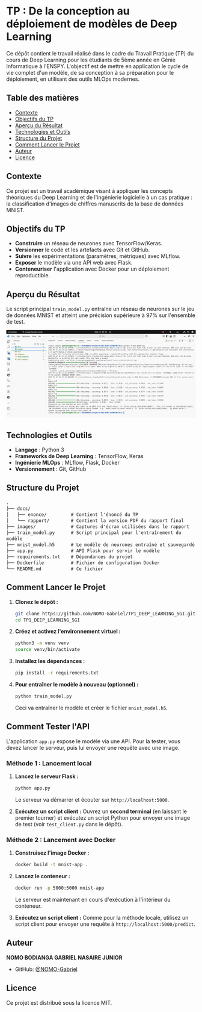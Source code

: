 # TP : De la conception au déploiement de modèles de Deep Learning

Ce dépôt contient le travail réalisé dans le cadre du Travail Pratique (TP) du cours de Deep Learning pour les étudiants de 5ème année en Génie Informatique à l'ENSPY. L'objectif est de mettre en application le cycle de vie complet d'un modèle, de sa conception à sa préparation pour le déploiement, en utilisant des outils MLOps modernes.

## Table des matières

- [Contexte](#contexte)
- [Objectifs du TP](#objectifs-du-tp)
- [Aperçu du Résultat](#aperçu-du-résultat)
- [Technologies et Outils](#technologies-et-outils)
- [Structure du Projet](#structure-du-projet)
- [Comment Lancer le Projet](#comment-lancer-le-projet)
- [Auteur](#auteur)
- [Licence](#licence)

## Contexte

Ce projet est un travail académique visant à appliquer les concepts théoriques du Deep Learning et de l'ingénierie logicielle à un cas pratique : la classification d'images de chiffres manuscrits de la base de données MNIST.

## Objectifs du TP

- **Construire** un réseau de neurones avec TensorFlow/Keras.
- **Versionner** le code et les artefacts avec Git et GitHub.
- **Suivre** les expérimentations (paramètres, métriques) avec MLflow.
- **Exposer** le modèle via une API web avec Flask.
- **Conteneuriser** l'application avec Docker pour un déploiement reproductible.

## Aperçu du Résultat

Le script principal `train_model.py` entraîne un réseau de neurones sur le jeu de données MNIST et atteint une précision supérieure à 97% sur l'ensemble de test.

![Résultat de l'entraînement](images/ex1_06_script-execution.png)

## Technologies et Outils

- **Langage** : Python 3
- **Frameworks de Deep Learning** : TensorFlow, Keras
- **Ingénierie MLOps** : MLflow, Flask, Docker
- **Versionnement** : Git, GitHub

## Structure du Projet

```
.
├── docs/
│   ├── enonce/         # Contient l'énoncé du TP
│   └── rapport/        # Contient la version PDF du rapport final
├── images/             # Captures d'écran utilisées dans le rapport
├── train_model.py      # Script principal pour l'entraînement du modèle
├── mnist_model.h5      # Le modèle de neurones entraîné et sauvegardé
├── app.py              # API Flask pour servir le modèle
├── requirements.txt    # Dépendances du projet
├── Dockerfile          # Fichier de configuration Docker
└── README.md           # Ce fichier
```

## Comment Lancer le Projet

1.  **Clonez le dépôt :**
    ```bash
    git clone https://github.com/NOMO-Gabriel/TP1_DEEP_LEARNING_5GI.git
    cd TP1_DEEP_LEARNING_5GI
    ```

2.  **Créez et activez l'environnement virtuel :**
    ```bash
    python3 -m venv venv
    source venv/bin/activate
    ```
3.  **Installez les dépendances :**
    ```bash
    pip install -r requirements.txt
    ```

4.  **Pour entraîner le modèle à nouveau (optionnel) :**
    ```bash
    python train_model.py
    ```
    Ceci va entraîner le modèle et créer le fichier `mnist_model.h5`.

## Comment Tester l'API

L'application `app.py` expose le modèle via une API. Pour la tester, vous devez lancer le serveur, puis lui envoyer une requête avec une image.

### Méthode 1 : Lancement local

1.  **Lancez le serveur Flask :**
    ```bash
    python app.py
    ```
    Le serveur va démarrer et écouter sur `http://localhost:5000`.

2.  **Exécutez un script client :**
    Ouvrez un **second terminal** (en laissant le premier tourner) et exécutez un script Python pour envoyer une image de test (voir `test_client.py` dans le dépôt).

### Méthode 2 : Lancement avec Docker

1.  **Construisez l'image Docker :**
    ```bash
    docker build -t mnist-app .
    ```

2.  **Lancez le conteneur :**
    ```bash
    docker run -p 5000:5000 mnist-app
    ```
    Le serveur est maintenant en cours d'exécution à l'intérieur du conteneur.

3.  **Exécutez un script client :**
    Comme pour la méthode locale, utilisez un script client pour envoyer une requête à `http://localhost:5000/predict`.

## Auteur

**NOMO BODIANGA GABRIEL NASAIRE JUNIOR**
- GitHub: [@NOMO-Gabriel](https://github.com/NOMO-Gabriel)

## Licence

Ce projet est distribué sous la licence MIT.
